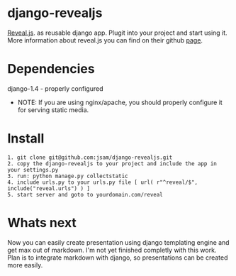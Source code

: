 django-revealjs
===============

[Reveal.js](http://lab.hakim.se/reveal-js/#/). as reusable django app. Plugit into your project and start using it. 
More information about reveal.js you can find on their github [page](https://github.com/hakimel/reveal.js).

Dependencies
============

django-1.4 - properly configured 

* NOTE: If you are using nginx/apache, you should properly configure it for serving static media.

Install
=======
    
	1. git clone git@github.com:jsam/django-revealjs.git
	2. copy the django-revealjs to your project and include the app in your settings.py
	3. run: python manage.py collectstatic
	4. include urls.py to your urls.py file [ url( r"^reveal/$", include("reveal.urls") ) ]
	5. start server and goto to yourdomain.com/reveal

Whats next
===========

Now you can easily create presentation using django templating engine and get max out of markdown. I'm not yet finished completly with this work. Plan is to integrate markdown with django, so presentations can be created more easily.



